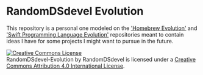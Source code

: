 # RandomDSdevel Evolution

This repository is a personal one modeled on the ['Homebrew 
Evolution'](https://github.com/Homebrew/brew-evolution) and ['Swift Programming Language 
Evolution'](https://github.com/apple/swift-evolution) repositories meant to contain ideas I have for 
some projects I might want to pursue in the future.  

<a rel="license" href="http://creativecommons.org/licenses/by/4.0/"><img alt="Creative Commons License" 
style="border-width:0" src="https://i.creativecommons.org/l/by/4.0/88x31.png" /></a><br /><span 
xmlns:dct="http://purl.org/dc/terms/" property="dct:title">RandomDSdevel-Evolution</span> by <span 
xmlns:cc="http://creativecommons.org/ns#" property="cc:attributionName">RandomDSdevel</span> is licensed under a 
<a rel="license" href="http://creativecommons.org/licenses/by/4.0/">Creative Commons Attribution 4.0 
International License</a>.
